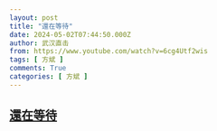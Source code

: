 ```yaml
---
layout: post
title: "還在等待"
date: 2024-05-02T07:44:50.000Z
author: 武汉直击
from: https://www.youtube.com/watch?v=6cg4Utf2wis
tags: [ 方斌 ]
comments: True
categories: [ 方斌 ]
---
```

<!--1714635890000-->
[還在等待](https://www.youtube.com/watch?v=6cg4Utf2wis)
------

<div>

</div>

